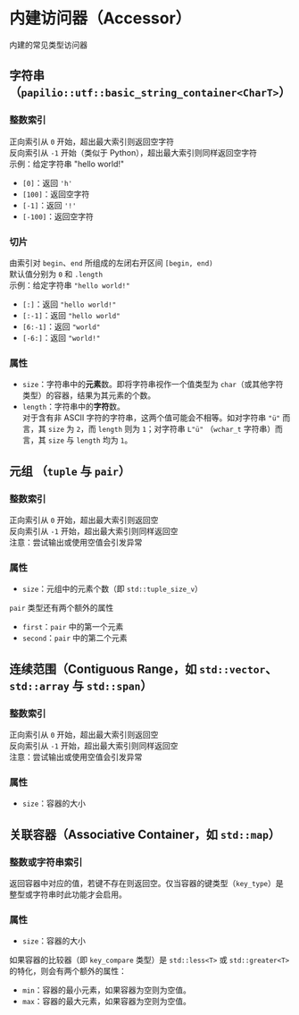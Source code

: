 # 内建访问器（Accessor）
内建的常见类型访问器

## 字符串（`papilio::utf::basic_string_container<CharT>`）
### 整数索引
正向索引从 `0` 开始，超出最大索引则返回空字符  
反向索引从 `-1` 开始（类似于 Python），超出最大索引则同样返回空字符  
示例：给定字符串 "hello world!" 
- `[0]`：返回 `'h'`
- `[100]`：返回空字符
- `[-1]`：返回 `'!'`
- `[-100]`：返回空字符

### 切片
由索引对 `begin`、`end` 所组成的左闭右开区间 `[begin, end)`  
默认值分别为 `0` 和 `.length`  
示例：给定字符串 `"hello world!"`

- `[:]`：返回 `"hello world!"`
-  `[:-1]`：返回 `"hello world"`
-  `[6:-1]`：返回 `"world"`
-  `[-6:]`：返回 `"world!"`

### 属性
- `size`：字符串中的**元素**数。即将字符串视作一个值类型为 `char`（或其他字符类型）的容器，结果为其元素的个数。
- `length`：字符串中的**字符**数。  
对于含有非 ASCII 字符的字符串，这两个值可能会不相等。如对字符串 `"ü"` 而言，其 `size` 为 `2`，而 `length` 则为 `1`；对字符串 `L"ü"` （`wchar_t` 字符串）而言，其 `size` 与 `length` 均为 `1`。

## 元组 （`tuple` 与 `pair`）
### 整数索引
正向索引从 `0` 开始，超出最大索引则返回空  
反向索引从 `-1` 开始，超出最大索引则同样返回空  
注意：尝试输出或使用空值会引发异常

### 属性
- `size`：元组中的元素个数（即 `std::tuple_size_v`）

`pair` 类型还有两个额外的属性  
- `first`：`pair` 中的第一个元素
- `second`：`pair` 中的第二个元素

## 连续范围（Contiguous Range，如 `std::vector`、`std::array` 与 `std::span`）
### 整数索引
正向索引从 `0` 开始，超出最大索引则返回空  
反向索引从 `-1` 开始，超出最大索引则同样返回空  
注意：尝试输出或使用空值会引发异常

### 属性
- `size`：容器的大小

## 关联容器（Associative Container，如 `std::map`）
### 整数或字符串索引
返回容器中对应的值，若键不存在则返回空。仅当容器的键类型（`key_type`）是整型或字符串时此功能才会启用。  

### 属性
- `size`：容器的大小

如果容器的比较器（即 `key_compare` 类型）是 `std::less<T>` 或 `std::greater<T>` 的特化，则会有两个额外的属性：
- `min`：容器的最小元素，如果容器为空则为空值。
- `max`：容器的最大元素，如果容器为空则为空值。
